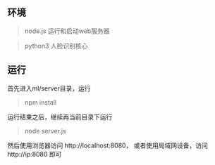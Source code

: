 ## 环境
 > node.js 运行和启动web服务器
 
 > python3 人脸识别核心
 
## 运行

首先进入ml/server目录，运行

> npm install

运行结束之后，继续再当前目录下运行

> node server.js

然后使用浏览器访问 http://localhost:8080， 或者使用局域网设备，访问 http://ip:8080 即可


